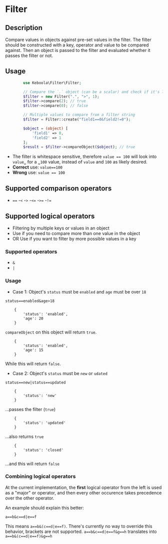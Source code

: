 # Filter

## Description
Compare values in objects against pre-set values in the filter.
The filter should be constructed with a key, operator and value to be compared against. Then an object is passed to the filter and evaluated whether it passes the filter or not.

## Usage

```php
        use Keboola\Filter\Filter;

        // Compare the `.` object (can be a scalar) and check if it's larger than 1
        $filter = new Filter(".", ">", 1);
        $filter->compare(2); // true
        $filter->compare(0); // false

        // Multiple values to compare from a filter string
        $filter = Filter::create("field1==0&field2!=0");

        $object = (object) [
            'field1' => 0,
            'field2' => 1
        ];
        $result = $filter->compareObject($object); // true
```
- The filter is whitespace sensitive, therefore `value == 100` will look into `value␣` for a `␣100` value, instead of `value` and `100` as likely desired.
- **Correct** use: `value==100`
- **Wrong** use: `value == 100`

## Supported comparison operators
- `==`
-`<`
-`>`
-`<=`
-`>=`
-`!=`

## Supported logical operators
- Filtering by multiple keys or values in an object
- Use if you need to compare more than one value in the object
- OR Use if you want to filter by more possible values in a key

### Supported operators
- `&`
- `|`

### Usage
- Case 1: Object's `status` must be `enabled` and `age` must be over `18`

`status==enabled&age>18`

```
    {
        'status': 'enabled',
        'age': 20
    }
```

`compareObject` on this object will return `true`.

```
    {
        'status': 'enabled',
        'age': 15
    }
```

While this will return `false`.

- Case 2: Object's `status` must be `new` or `udated`

`status==new|status==updated`

```
    {
        'status': 'new'
    }
```

...passes the filter (`true`)

```
    {
        'status': 'updated'
    }
```

...also returns `true`

```
    {
        'status': 'closed'
    }
```

...and this will return `false`

### Combining logical operators
At the current implementation, the **first** logical operator from the left is used as a "major" or operator, and then every other occurence takes precedence over the other operator.

An example should explain this better:

`a==b&c==d|e==f`

This means `a==b&(c==d|e==f)`. There's currently no way to override this behavior, brackets are not supported.
`a==b&c==d|e==f&g==h` translates into `a==b&(c==d|e==f)&g==h`
